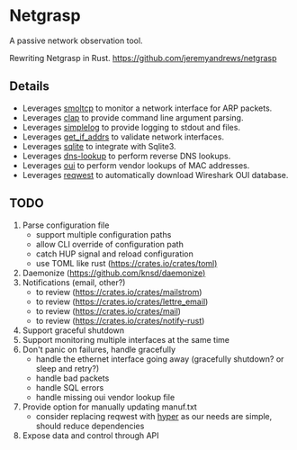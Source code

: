 # Netgrasp

A passive network observation tool.

Rewriting Netgrasp in Rust.
<https://github.com/jeremyandrews/netgrasp>


## Details

* Leverages [smoltcp](https://lib.rs/crates/smoltcp) to monitor a network interface for ARP packets.
* Leverages [clap](https://lib.rs/crates/clap) to provide command line argument parsing.
* Leverages [simplelog](https://lib.rs/crates/simplelog) to provide logging to stdout and files.
* Leverages [get_if_addrs](https://lib.rs/crates/get_if_addrs) to validate network interfaces.
* Leverages [sqlite](https://crates.io/crates/sqlite) to integrate with Sqlite3.
* Leverages [dns-lookup](https://crates.io/crates/dns-lookup/) to perform reverse DNS lookups.
* Leverages [oui](https://crates.io/crates/oui) to perform vendor lookups of MAC addresses.
* Leverages [reqwest](https://crates.io/crates/reqwest) to automatically download Wireshark OUI database.

## TODO

1. Parse configuration file
    * support multiple configuration paths
    * allow CLI override of configuration path
    * catch HUP signal and reload configuration
    * use TOML like rust (<https://crates.io/crates/toml)>
1. Daemonize (<https://github.com/knsd/daemonize)>
1. Notifications (email, other?)
    * to review (<https://crates.io/crates/mailstrom>)
    * to review (<https://crates.io/crates/lettre_email>)
    * to review (<https://crates.io/crates/mail>)
    * to review (<https://crates.io/crates/notify-rust>)
1. Support graceful shutdown
1. Support monitoring multiple interfaces at the same time
1. Don't panic on failures, handle gracefully
    * handle the ethernet interface going away (gracefully shutdown? or sleep and retry?)
    * handle bad packets
    * handle SQL errors
    * handle missing oui vendor lookup file
1. Provide option for manually updating manuf.txt
    * consider replacing reqwest with [hyper](https://github.com/hyperium/hyper) as our needs are simple, should reduce dependencies
1. Expose data and control through API
